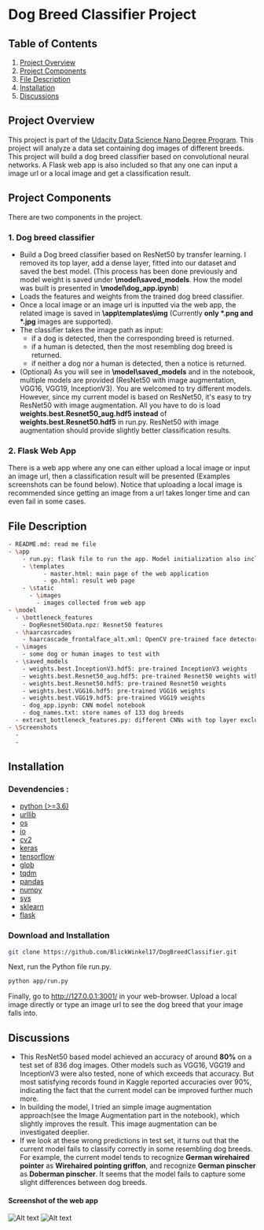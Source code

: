 # Dog Breed Classifier Project

## Table of Contents
1. [Project Overview](#project-overview)
2. [Project Components](#project-components)
3. [File Description](#file-description)
4. [Installation](#installation)
5. [Discussions](#Discussions)

## Project Overview
This project is part of the [Udacity Data Science Nano Degree Program](https://www.udacity.com/course/data-scientist-nanodegree--nd025). This project will analyze a data set containing dog images of different breeds. This project will build a dog breed classifier based on convolutional neural networks. A Flask web app is also included so that any one can input a image url or a local image and get a classification result.

## Project Components
There are two components in the project.

### 1. Dog breed classifier
- Build a Dog breed classifier based on ResNet50 by transfer learning. I removed its top layer, add a dense layer, fitted into our dataset and saved the best model. 
(This process has been done previously and model weight is saved under __\model\saved_models__. How the model was built is presented in __\model\dog_app.ipynb__)
- Loads the features and weights from the trained dog breed classifier.
- Once a local image or an image url is inputted via the web app, the related image is saved in __\app\templates\img__
(Currently __only *.png and *.jpg__ images are supported).
- The classifier takes the image path as input:
  - if a dog is detected, then the corresponding breed is returned.
  - if a human is detected, then the most resembling dog breed is returned.
  - if neither a dog nor a human is detected, then a notice is returned.
- (Optional) As you will see in __\model\saved_models__ and in the notebook, multiple models are provided (ResNet50 with image augmentation, VGG16, VGG19, InceptionV3). You are welcomed to try different models. However, since my current model is based on ResNet50, it's easy to try ResNet50 with image augmentation. All you have to do is load __weights.best.Resnet50_aug.hdf5 instead__ of __weights.best.Resnet50.hdf5__ in run.py. ResNet50 with image augmentation should provide slightly better classification results.

### 2. Flask Web App
There is a web app where any one can either upload a local image or input an image url, then a classification result will be presented (Examples screenshots can be found below). Notice that uploading a local image is recommended since getting an image from a url takes longer time and can even fail in some cases.

## File Description
```sh
- README.md: read me file
- \app
	- run.py: flask file to run the app. Model initialization also included.
   	- \templates
		  - master.html: main page of the web application 
		  - go.html: result web page
    - \static
      - \images 
        - images collected from web app 
- \model
  - \bottleneck_features
    - DogResnet50Data.npz: Resnet50 features
  - \haarcasrcades
    - haarcascade_frontalface_alt.xml: OpenCV pre-trained face detector
  - \images
    - some dog or human images to test with
  - \saved_models
    - weights.best.InceptionV3.hdf5: pre-trained InceptionV3 weights
    - weights.best.Resnet50_aug.hdf5: pre-trained Resnet50 weights with image augmentation
    - weights.best.Resnet50.hdf5: pre-trained Resnet50 weights
    - weights.best.VGG16.hdf5: pre-trained VGG16 weights
    - weights.best.VGG19.hdf5: pre-trained VGG19 weights
	- dog_app.ipynb: CNN model notebook
	- dog_names.txt: store names of 133 dog breeds
  - extract_bottleneck_features.py: different CNNs with top layer excluded
- \Screenshots
  -
  -
```

## Installation
### Devendencies :
   - [python (>=3.6)](https://www.python.org/downloads/)  
   - [urllib](https://docs.python.org/3/library/urllib.html)
   - [os](https://docs.python.org/3/library/os.html)
   - [io](https://docs.python.org/3/library/io.html)
   - [cv2](https://pypi.org/project/opencv-python/)
   - [keras](https://keras.io/)
   - [tensorflow](https://www.tensorflow.org/learn)
   - [glob](https://docs.python.org/3/library/glob.html)
   - [tqdm](https://github.com/tqdm/tqdm)
   - [pandas](https://pandas.pydata.org/)  
   - [numpy](https://numpy.org/)  
   - [sys](https://docs.python.org/3/library/sys.html)  
   - [sklearn](https://sklearn.org/)  
   - [flask](https://flask.palletsprojects.com/en/2.0.x/)  
   
 ### Download and Installation
 ```sh
git clone https://github.com/BlickWinkel17/DogBreedClassifier.git
```
Next, run the Python file run.py.
```sh
python app/run.py
```
Finally, go to http://127.0.0.1:3001/ in your web-browser.
Upload a local image directly or type an image url to see the dog breed that your image falls into.

## Discussions

- This ResNet50 based model achieved an accuracy of around __80%__ on a test set of 836 dog images. Other models such as VGG16, VGG19 and InceptionV3 were also tested, none of which exceeds that accuracy. But most satisfying records found in Kaggle reported accuracies over 90%, indicating the fact that the current model can be improved further much more.
- In building the model, I tried an simple image augmentation approach(see the Image Augmentation part in the notebook), which slightly improves the result. This image augmentation can be investigated deeplier.
- If we look at these wrong predictions in test set, it turns out that the current model fails to classify correctly in some resembling dog breeds. For example, the current model tends to recognize __German wirehaired pointer__ as __Wirehaired pointing griffon__, and recognize __German pinscher__ as __Doberman pinscher__. It seems that the model fails to capture some slight differences between dog breeds.


#### Screenshot of the web app
![Alt text](https://github.com/BlickWinkel17/DisasterResponsePipeline/blob/master/Screenshots/ClassifyViaUploadedImage.png)
![Alt text](https://github.com/BlickWinkel17/DisasterResponsePipeline/blob/master/Screenshots/ClassifyViaImageUrl.png)